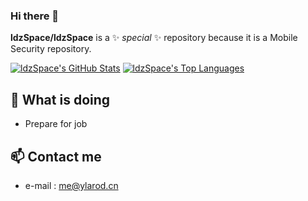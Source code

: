 ### Hi there 👋


**ldzSpace/ldzSpace** is a ✨ _special_ ✨ repository because it is a Mobile Security repository.

[![ldzSpace's GitHub Stats](https://github-readme-stats.vercel.app/api?username=ldzSpace&count_private=true&show_icons=true&line_height=40)](https://github.com/ldzSpace)
[![ldzSpace's Top Languages](https://github-readme-stats.vercel.app/api/top-langs/?username=ldzSpace&show_icons=true)](https://github.com/ldzSpace)

## 🔭 What is doing

 * Prepare for job


## 📫 Contact me

 - e-mail  : [me@ylarod.cn](mailto:me@ylarod.cn)


